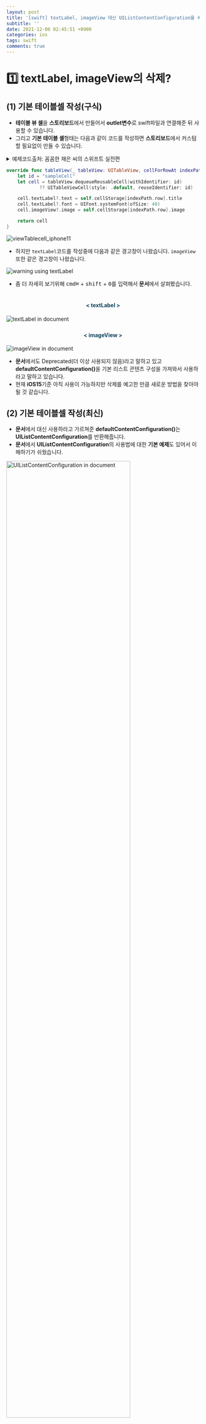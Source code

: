 ```yaml
---
layout: post
title: '[swift] textLabel, imageView 대신 UIListContentConfiguration을 써서 cell을 커스텀하기'
subtitle: ''
date: 2021-12-06 02:45:51 +0900
categories: ios
tags: swift
comments: true
---
```


<h1>1️⃣ textLabel, imageView의 삭제?</h1>
<h2 class="ksubsubject">(1) 기본 테이블셀 작성(구식)</h2>

- **테이블 뷰 셀**을 **스토리보드**에서 만들어서 **outlet변수**로 swift파일과 연결해준 뒤 사용할 수 있습니다.
- 그리고 **기본 테이블 셀**형태는 다음과 같이 코드를 작성하면 **스토리보드**에서 커스텀할 필요없이 만들 수 있습니다.

<details>
	<summary>예제코드출처: 꼼꼼한 재은 씨의 스위프트 실전편</summary>
	- 전편의 <b>기본편</b>을 가벼운 마음으로 봤다가 반해서 <b>실전편</b>까지 구입해서 공부하게 됐습니다. 나온지 2년이상 지난 책이지만 볼만한 가치가 확실히 있는 책인 것 같습니다.
</details>

```swift
override func tableView(_ tableView: UITableView, cellForRowAt indexPath: IndexPath) -> UITableViewCell {
    let id = "sampleCell"
    let cell = tableView.dequeueReusableCell(withIdentifier: id)
            ?? UITableViewCell(style: .default, reuseIdentifier: id)

    cell.textLabel?.text = self.cellStorage[indexPath.row].title
    cell.textLabel?.font = UIFont.systemFont(ofSize: 40)
    cell.imageView?.image = self.cellStorage[indexPath.row].image

    return cell
}
```

<img src="/assets/img/swift/uilistcontentconfiguration/1.png" alt="viewTablecell_iphone11">

- 하지만 `textLabel`코드를 작성중에 다음과 같은 경고창이 나왔습니다. `imageView` 또한 같은 경고창이 나왔습니다.

<img src="/assets/img/swift/uilistcontentconfiguration/2.png" alt="warning using textLabel">

- 좀 더 자세히 보기위해 <kbd>cmd⌘</kbd> + <kbd>shift</kbd> + <kbd>0</kbd>를 입력해서 **문서**에서 살펴봤습니다.

<div class="explain-cover">
    <div class="explain-left" style="padding-top:1%">
        <h4 align="middle" style="color:#0e435c;">&lt; textLabel &gt;</h4>
        <img src="/assets/img/swift/uilistcontentconfiguration/3.png" alt="textLabel in document">
    </div>
    <div class="explain-right" style="padding-top:1%">
        <h4 align="middle" style="color:#0e435c;">&lt; imageView &gt;</h4>
        <img src="/assets/img/swift/uilistcontentconfiguration/4.png" alt="imageView in document">
    </div>
</div>

- **문서**에서도 <rd>Deprecated(더 이상 사용되지 않음)</rd>라고 말하고 있고 <b class="brown">defaultContentConfiguration()</b>을 기본 리스트 콘텐츠 구성을 가져와서 사용하라고 말하고 있습니다.
- 현재 <b class="brown">iOS15</b>기준 아직 사용이 가능하지만 <rd>삭제</rd>를 예고한 만큼 새로운 방법을 찾아야될 것 같습니다.

<kline></kline>

<h2 class="ksubsubject">(2) 기본 테이블셀 작성(최신)</h2>

- **문서**에서 대신 사용하라고 가르쳐준 <b class="brown">defaultContentConfiguration()</b>는 <b class="green">UIListContentConfiguration</b>를 반환해줍니다.
- **문서**에서 <b class="green">UIListContentConfiguration</b>의 사용법에 대한 <b class="blue">기본 예제</b>도 있어서 이해하기가 쉬웠습니다.

<img src="/assets/img/swift/uilistcontentconfiguration/5.png" width="80%" alt="UIListContentConfiguration in document">

- 이제 **문서**에서 가르쳐준 예제를 참고하여 수정해 보겠습니다.

```swift
override func tableView(_ tableView: UITableView, cellForRowAt indexPath: IndexPath) -> UITableViewCell {
    /* 생략 */

    var content = cell.defaultContentConfiguration()

    content.text = self.cellStorage[indexPath.row].title
    content.textProperties.font = UIFont.systemFont(ofSize: 20) // 폰트 사이즈
    content.image = self.cellStorage[indexPath.row].image
    content.imageProperties.maximumSize.height = 20 // 이미지 높이

    cell.contentConfiguration = content

    /* 셀 자체 커스텀은 cell에서 직접 접근 */
    cell.accessoryType = .detailDisclosureButton
    cell.backgroundColor = .brown

    return cell
}
```

- 위와 같이 작성하면 기본으로 제공해주는 테이블 셀 구성에 맞추어 만들어 줍니다.
- **셀**자체는 `cell`변수에 직접 접근하여 커스텀해줘야 합니다.
- 그냥 <b class="brown">contentConfiguration</b>에 직접 접근하여 변경하면 되지않을까 생각했지만 **프로토콜(protocol)**형태로 되어 있기 때문에 직접변경이 되지 않았습니다.
- 대신에 다음코드와 같이 <b class="yellow">defaultContentConfiguration</b>**()** 로 기본 **스트럭쳐(structure)**를 할당받아서 커스텀한 뒤 <b class="brown">cell.contentConfiguration</b>에 대입해서 사용합니다.

```swift
var content = cell.defaultContentConfiguration()
cell.contentConfiguration = content
```

- 또하나 주의할 점은 **구식의 방법**으로 작성한 코드는 **이미지**와 **텍스쳐**의 높이가 동일한 비율을 유지하지만 **신규 방법**은 **이미지**와 **텍스쳐**의 크기가 독립적으로 적용됩니다.
- 그렇기 때문에 좀 더 신경써서 커스텀설정을 해줘야할 것 같습니다.

<div class="explain-cover">
    <div class="explain-left" style="padding-top:1%">
        <h4 align="middle" style="color:#0e435c;">&lt; 이미지만 키울때 &gt;</h4>
        <img src="/assets/img/swift/uilistcontentconfiguration/6.png" width="80%" alt="big image">
    </div>
    <div class="explain-right" style="padding-top:1%">
        <h4 align="middle" style="color:#0e435c;">&lt; 텍스쳐만 키울때 &gt;</h4>
        <img src="/assets/img/swift/uilistcontentconfiguration/7.png" width="80%" alt="big text">
    </div>
</div>

<kline></kline>

<h2 class="ksubsubject">(3) 굳이 왜 없앨까?</h2>

- 굳이 기존의 돌아가는 코드를 삭제하고 새로운 방법을 만들 필요가 있었나?하는 생각이 들었습니다.
- 공부를 더 하고 왜 그런결정을 하게 됐는지 다시한번 고민해봐야할 것 같습니다. 지금 아무리 다른 블로그 글이나 외국문서를 봐도 이해가 안됨...
- **swift언어**가 나온지 얼마되지않았기 때문에 이러한 변경되는 것들이 많은 것 같습니다. 그나마 다행인 것은 **애플 문서**가 친절하게 설명해준다는 것입니다. 하지만 **모바일기기**가 발전함에 따라 (**appdelegate**의 기능을 몇개 이어받은 **scenedelegate**가 생겨난 것처럼) 큰폭으로 변하는 것들이 앞으로도 많을 것 같습니다. 버전별로 호환이 되면 모를까, 안되는 것도 꽤 많이 본 것 같습니다. 결국 버전별로 **코드**를 다르게 짜야되는 경우가 **IOS개발**에서는 많을 것 같습니다.<b style="font-size:90%">(다른 프론트엔드 프레임워크에 비해서는 약과일 수도?, react만 가볍게 본정도라 비교는 못하겠다.)</b>
- 앞으로 **ios개발**공부를 하다보면 어떤 끔찍한 것들이 있을지 두렵기도하고 설레기도 합니다. <b style="font-size:85%">(레거시코드를 읽기위해 objective-c와 최근에 만들어진 swiftUI 공부는 덤..)</b>

<kline></kline>

<h2 class="ksubsubject">(4) 기본 테이블뷰 말고 내 마음대로 테이블뷰 커스텀하기</h2>

- 기본으로 제공해주는 테이블 셀은 <b class="green">이미지</b>다음에 <b class="green">텍스트</b>가 고정적으로 오는 형태 였습니다.
- **스토리보드**를 이용해서 직접 커스텀을 해줄 수 있지만 다음과 같이 코드만으로도 다른 형태로 **커스텀**해줄 수 있습니다.

```swift
 override func tableView(_ tableView: UITableView, cellForRowAt indexPath: IndexPath) -> UITableViewCell {
    let cell = tableView.dequeueReusableCell(withIdentifier: "sampleCell")
                ?? UITableViewCell(style: .default, reuseIdentifier: "sampleCell")

    let textView = UITextView(frame: CGRect(x: 60, y: 5, width: 200, height: 50))
    textView.text = self.cellStorage[indexPath.row].title
    textView.font = UIFont.systemFont(ofSize: 20)

    let imgView = UIImageView(image:self.cellStorage[indexPath.row].image)
    imgView.frame = CGRect(x: 5, y: 5, width: 50, height: 50)

    cell.addSubview(imgView)
    cell.addSubview(textView)

    return cell
}
```

- 위에서 **좌표**용으로 사용된 <b class="purple">CGRect()</b>의 x,y위치는 **부모뷰**가 기준이 됩니다.
- 위의 코드도 결과적으로 **기본 테이블뷰**처럼 출력되지만, 이 방식을 응용하면 다양한 형태로 테이블셀을 커스텀할 수 있게 됩니다.

<kline></kline>

<h2 class="ksubsubject">(5) SwiftUI는 뭘까?</h2>

- 자세한 코드는 아직 보지 못했지만 <b class="brown">SwiftUI</b>가 **스토리보드**형식의 개발을 대체할 것이라는 말은 **유튜브영상**이나 **글** 심지어 **주위**에서도 많이 들은 것 같습니다.
- 기존에 **웹**을 공부하면서 <b class="blue">html, css, js</b>를 이용하여 화면을 만들다가 **스토리보드**방식을 처음에 접했을 때는 신세계를 접한 것 같았습니다. 하지만 **스토리보드** 인터페이스만으로는 설계하지 못하는 것들이 있고 결국에 코드로 설정을 추가 해줘야 하는 것들도 종종 있었습니다. 아직 크게 느끼진 못했지만 가독성이 떨어진다는 말도 있습니다.
- **SwiftUI**는 코드로만 UI를 작성하는 방식이라는 것은 알고 있는데 위의'테이블뷰 커스텀하기' 코드와 비슷하지 않을까 하는 생각이 들었습니다.
- 기존에 **Swift언어**를 어느정도 공부하고 **SwiftUI**를 배우고자했는데, 지금 타이밍에 한번 **SwiftUI**를 공부해봐야할때 인 것 같습니다.
